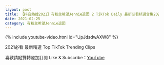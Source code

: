 ```yaml
---
layout: post
title: 【抖音熱搜2021】有粉丝希望Jennie退团 2 TikTok Daily 最新必看精選合集2021 02 25
date: 2021-02-25
category: 有粉丝希望Jennie退团
---
```


{% include youtube-video.html id="UpJdsdwAXW8" %}

2021必看 最新精選 Top TikTok Trending Clips

喜歡請點贊轉發加訂閱 Like & Subscribe：[YouTube](https://www.youtube.com/channel/UCAoR7VcanIPd04uEq_GIylA/videos)

